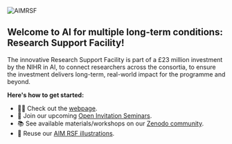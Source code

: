 ![AIMRSF](https://zenodo.org/api/iiif/record:8082554:AIM-RSF_Logo-with-text_Large.png/full/!800,800/0/default.png)

## Welcome to AI for multiple long-term conditions: Research Support Facility!

The innovative Research Support Facility is part of a £23 million investment by the NIHR in AI, to connect researchers across the consortia, to ensure the investment delivers long-term, real-world impact for the programme and beyond.

**Here's how to get started:**

- 👩‍💻 Check out the [webpage](https://www.turing.ac.uk/research/research-projects/ai-multiple-long-term-conditions-research-support-facility).
- 🍿 Join our upcoming [Open Invitation Seminars](https://www.turing.ac.uk/events/rsf-monthly-seminars).
- 📚 See available materials/workshops on our [Zenodo community](https://zenodo.org/communities/ai-mltc-m/?page=1&size=20).
- :art: Reuse our [AIM RSF illustrations](https://zenodo.org/record/8082554).
